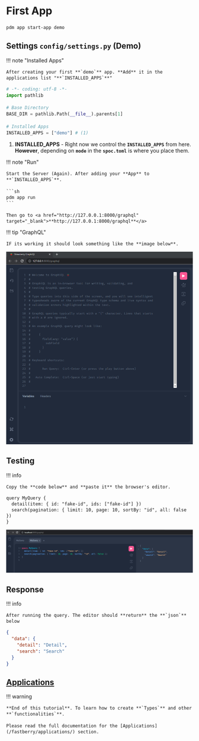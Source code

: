 # First **App**

```sh
pdm app start-app demo
```

<div id="terminal-getting-started-first-app" data-termynal></div>

## Settings `config/settings.py` (**Demo**)

!!! note "Installed Apps"

    After creating your first **`demo`** app. **Add** it in the applications list "**`INSTALLED_APPS`**"

```python title="config/settings.py"
# -*- coding: utf-8 -*-
import pathlib

# Base Directory
BASE_DIR = pathlib.Path(__file__).parents[1]

# Installed Apps
INSTALLED_APPS = ["demo"] # (1)
```

1. **INSTALLED_APPS** - Right now we control the **`INSTALLED_APPS`** from here. **However**, depending on **`mode`** in the **`spoc.toml`** is where you place them.

!!! note "Run"

    Start the Server (Again). After adding your **App** to **`INSTALLED_APPS`**.

    ```sh
    pdm app run
    ```

    Then go to <a href="http://127.0.0.1:8000/graphql" target="_blank">**http://127.0.0.1:8000/graphql**</a>

!!! tip "GraphQL"

    IF its working it should look something like the **image below**.

![GraphQL](img/graphql.png)

## Testing

!!! info

    Copy the **code below** and **paste it** the browser's editor.

```gql
query MyQuery {
  detail(item: { id: "fake-id", ids: ["fake-id"] })
  search(pagination: { limit: 10, page: 10, sortBy: "id", all: false })
}
```

![GraphQL-Demo](img/graphql-2.png)

## Response

!!! info

    After running the query. The editor should **return** the **`json`** below

```json
{
  "data": {
    "detail": "Detail",
    "search": "Search"
  }
}
```

## [Applications](/fastberry/applications/)

!!! warning

    **End of this tutorial**. To learn how to create **`Types`** and other **`functionalities`**.

    Please read the full documentation for the [Applications](/fastberry/applications/) section.
